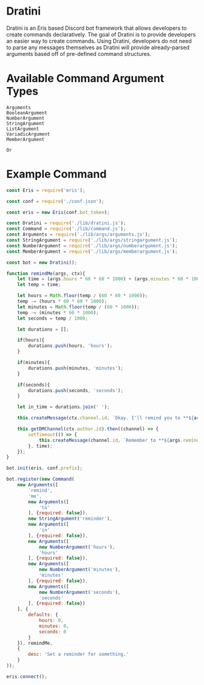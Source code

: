 # Dratini

Dratini is an Eris based Discord bot framework that allows developers to create commands declaratively. The goal of Dratini is to provide developers an easier way to create commands. Using Dratini, developers do not need to parse any messages themselves as Dratini will provide already-parsed arguments based off of pre-defined command structures.

# Available Command Argument Types

```
Arguments
BooleanArgument
NumberArgument
StringArgument
ListArgument
VariadicArgument
MemberArgument

Or
```

# Example Command

```js
const Eris = require('eris');

const conf = require('./conf.json');

const eris = new Eris(conf.bot_token);

const Dratini = require('./lib/dratini.js');
const Command = require('./lib/command.js');
const Arguments = require('./lib/args/arguments.js');
const StringArgument = require('./lib/args/stringargument.js');
const NumberArgument = require('./lib/args/numberargument.js');
const MemberArgument = require('./lib/args/memberargument.js');

const bot = new Dratini();

function remindMe(args, ctx){
    let time = (args.hours * 60 * 60 * 1000) + (args.minutes * 60 * 1000) + (args.seconds * 1000);
    let temp = time;

    let hours = Math.floor(temp / (60 * 60 * 1000));
    temp -= (hours * 60 * 60 * 1000);
    let minutes = Math.floor(temp / (60 * 1000));
    temp -= (minutes * 60 * 1000);
    let seconds = temp / 1000;

    let durations = [];

    if(hours){
        durations.push(hours, 'hours');
    }

    if(minutes){
        durations.push(minutes, 'minutes');
    }

    if(seconds){
        durations.push(seconds, 'seconds');
    }

    let in_time = durations.join(' ');

    this.createMessage(ctx.channel.id, `Okay. I'll remind you to **${args.reminder}** in **${in_time}**.`);

    this.getDMChannel(ctx.author.id).then((channel) => {
        setTimeout(() => {
            this.createMessage(channel.id, `Remember to **${args.reminder}**.`);
        }, time);
    });
}

bot.init(eris, conf.prefix);

bot.register(new Command(
    new Arguments([
        'remind',
        'me',
        new Arguments([
            'to'
        ], {required: false}),
        new StringArgument('reminder'),
        new Arguments([
            'in'
        ], {required: false}),
        new Arguments([
            new NumberArgument('hours'),
            'hours'
        ], {required: false}),
        new Arguments([
            new NumberArgument('minutes'),
            'minutes'
        ], {required: false}),
        new Arguments([
            new NumberArgument('seconds'),
            'seconds'
        ], {required: false})
    ], {
        defaults: {
            hours: 0,
            minutes: 0,
            seconds: 0
        }
    }), remindMe,
    {
        desc: 'Set a reminder for something.'
    }
));

eris.connect();
```
